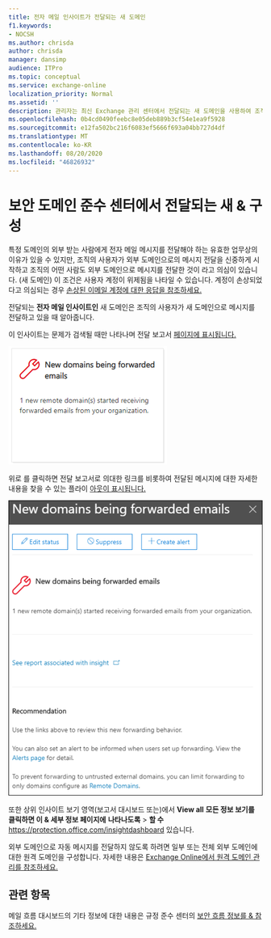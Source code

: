 ```yaml
---
title: 전자 메일 인사이트가 전달되는 새 도메인
f1.keywords:
- NOCSH
ms.author: chrisda
author: chrisda
manager: dansimp
audience: ITPro
ms.topic: conceptual
ms.service: exchange-online
localization_priority: Normal
ms.assetid: ''
description: 관리자는 최신 Exchange 관리 센터에서 전달되는 새 도메인을 사용하여 조직의 사용자가 전원을 방해 받지 않은 외부 도메인으로 메시지를 전달하는 경우 조사하는 방법을 볼 수 있습니다.
ms.openlocfilehash: 0b4cd0490feebc8e05deb889b3cf54e1ea9f5928
ms.sourcegitcommit: e12fa502bc216f6083ef5666f693a04bb727d4df
ms.translationtype: MT
ms.contentlocale: ko-KR
ms.lasthandoff: 08/20/2020
ms.locfileid: "46826932"
---
```

# <a name="new-domains-being-forwarded-email-insight-in-the-security--compliance-center"></a>보안 도메인 준수 센터에서 전달되는 새 & 구성

특정 도메인의 외부 받는 사람에게 전자 메일 메시지를 전달해야 하는 유효한 업무상의 이유가 있을 수 있지만, 조직의 사용자가 외부 도메인으로의 메시지 전달을 신중하게 시작하고 조직의 어떤 사람도 외부 도메인으로 메시지를 전달한 것이 라고 의심이 있습니다. (새 도메인) 이 조건은 사용자 계정이 위제됨을 나타일 수 있습니다. 계정이 손상되었다고 의심되는 경우 [손상된 이메일 계정에 대한 응답을 참조하세요.](https://docs.microsoft.com/microsoft-365/security/office-365-security/responding-to-a-compromised-email-account)

전달되는 **전자 메일 인사이트인** 새 도메인은 조직의 사용자가 새 도메인으로 메시지를 전달하고 있을 때 알아줍니다.

이 인사이트는 문제가 검색될 때만 나타나며 전달 보고서 [페이지에 표시됩니다.](view-mail-flow-reports.md#forwarding-report)

![전자 메일 인사이트가 전달되는 새 도메인](../../media/mfi-new-domains-being-forwarded.png)

위로 를 클릭하면 전달 보고서로 의대한 링크를 비롯하여 전달된 메시지에 대한 자세한 내용을 찾을 수 있는 플라이 [아웃이 표시됩니다.](view-mail-flow-reports.md#forwarding-report)

![전달되는 새 도메인을 클릭한 후 표시되는 세부 플라이아웃](../../media/mfi-new-domains-being-forwarded-details.png)

또한 상위 인사이트 보기 영역(보고서 대시보드 또는)에서 **View all** **모든 정보 보기를 클릭하면 이 & 세부 정보 페이지에** **나타나도록** \> **할 수** <https://protection.office.com/insightdashboard> 있습니다.

외부 도메인으로 자동 메시지를 전달하지 않도록 하려면 일부 또는 전체 외부 도메인에 대한 원격 도메인을 구성합니다. 자세한 내용은 [Exchange Online에서 원격 도메인 관리를 참조하세요.](https://docs.microsoft.com/Exchange/mail-flow-best-practices/remote-domains/manage-remote-domains)

## <a name="related-topics"></a>관련 항목

메일 흐름 대시보드의 기타 정보에 대한 내용은 규정 준수 센터의 [보안 흐름 정보를 & 참조하세요.](mail-flow-insights-v2.md)
